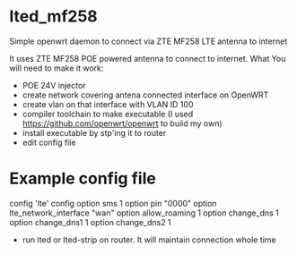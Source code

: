 # lted_mf258
Simple openwrt daemon to connect via ZTE MF258 LTE antenna to internet

It uses ZTE MF258 POE powered antenna to connect to internet. What You will need to make it work:
- POE 24V injector
- create network covering antena connected interface on OpenWRT
- create vlan on that interface with VLAN ID 100
- compiler toolchain to make executable (I used https://github.com/openwrt/openwrt to build my own)
- install executable by stp'ing it to router
- edit config file

# Example config file
config 'lte' config
        option sms 1
        option pin "0000"
        option lte_network_interface "wan"
        option allow_roaming 1
        option change_dns 1
        option change_dns1 1
        option change_dns2 1

- run lted or lted-strip on router. It will maintain connection whole time

  
